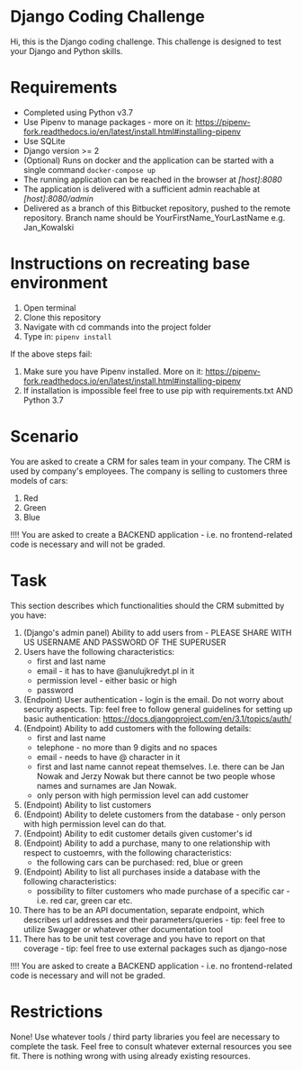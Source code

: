 Django Coding Challenge
=======================
Hi, this is the Django coding challenge. This challenge is designed to test your Django and Python skills.

Requirements
============
- Completed using Python v3.7
- Use Pipenv to manage packages - more on it: https://pipenv-fork.readthedocs.io/en/latest/install.html#installing-pipenv
- Use SQLite
- Django version >= 2
- (Optional) Runs on docker and the application can be started with a single command `docker-compose up`
- The running application can be reached in the browser at *[host]:8080*
- The application is delivered with a sufficient admin reachable at *[host]:8080/admin*
- Delivered as a branch of this Bitbucket repository, pushed to the remote repository. Branch name should be YourFirstName_YourLastName e.g. Jan_Kowalski

Instructions on recreating base environment
========
1. Open terminal
2. Clone this repository
3. Navigate with cd commands into the project folder
4. Type in: `pipenv install`

If the above steps fail:
1. Make sure you have Pipenv installed. More on it: https://pipenv-fork.readthedocs.io/en/latest/install.html#installing-pipenv
2. If installation is impossible feel free to use pip with requirements.txt AND Python 3.7

Scenario
========
You are asked to create a CRM for sales team in your company. The CRM is used by company's employees. The company is selling to customers three models of cars:
1. Red
2. Green 
3. Blue

!!!! You are asked to create a BACKEND application - i.e. no frontend-related code is necessary and will not be graded.

Task
====
This section describes which functionalities should the CRM submitted by you have:

1. (Django's admin panel) Ability to add users from - PLEASE SHARE WITH US USERNAME AND PASSWORD OF THE SUPERUSER
2. Users have the following characteristics:
    - first and last name
    - email - it has to have @anulujkredyt.pl in it
    - permission level - either basic or high
    - password
3. (Endpoint) User authentication - login is the email. Do not worry about security aspects. Tip: feel free to follow general guidelines for setting up basic authentication: https://docs.djangoproject.com/en/3.1/topics/auth/
4. (Endpoint) Ability to add customers with the following details:
    - first and last name
    - telephone - no more than 9 digits and no spaces
    - email - needs to have @ character in it
    - first and last name cannot repeat themselves. I.e. there can be Jan Nowak and Jerzy Nowak but there cannot be two people whose names and surnames are Jan Nowak.
    - only person with high permission level can add customer 
5. (Endpoint) Ability to list customers
6. (Endpoint) Ability to delete customers from the database - only person with high permission level can do that.
7. (Endpoint) Ability to edit customer details given customer's id
8. (Endpoint) Ability to add a purchase, many to one relationship with respect to custoemrs, with the following characteristics:
    - the following cars can be purchased: red, blue or green
9. (Endpoint) Ability to list all purchases inside a database with the following characteristics:
    - possibility to filter customers who made purchase of a specific car - i.e. red car, green car etc.
10. There has to be an API documentation, separate endpoint, which describes url addresses and their parameters/queries - tip: feel free to utilize Swagger or whatever other documentation tool
11. There has to be unit test coverage and you have to report on that coverage - tip: feel free to use external packages such as django-nose

!!!! You are asked to create a BACKEND application - i.e. no frontend-related code is necessary and will not be graded.

Restrictions
============
None! Use whatever tools / third party libraries you feel are necessary to complete the task. Feel free to consult whatever external resources you see fit. There is nothing wrong with using already existing resources. 